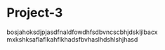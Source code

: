 # Project-3

bosjahoksdjpjasdfnaldfowdhfsdbvncscbhjdskljlbacx mxkshksaflaflkahflkhadsfbvhaslhdshlshjhasd